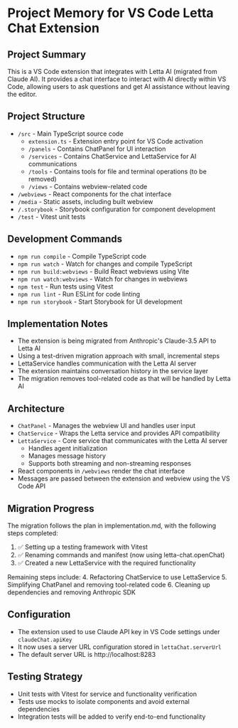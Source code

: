 # Project Memory for VS Code Letta Chat Extension

## Project Summary
This is a VS Code extension that integrates with Letta AI (migrated from Claude AI). It provides a chat interface to interact with AI directly within VS Code, allowing users to ask questions and get AI assistance without leaving the editor.

## Project Structure
- `/src` - Main TypeScript source code
  - `extension.ts` - Extension entry point for VS Code activation
  - `/panels` - Contains ChatPanel for UI interaction
  - `/services` - Contains ChatService and LettaService for AI communications
  - `/tools` - Contains tools for file and terminal operations (to be removed)
  - `/views` - Contains webview-related code
- `/webviews` - React components for the chat interface
- `/media` - Static assets, including built webview
- `/.storybook` - Storybook configuration for component development
- `/test` - Vitest unit tests

## Development Commands
- `npm run compile` - Compile TypeScript code
- `npm run watch` - Watch for changes and compile TypeScript
- `npm run build:webviews` - Build React webviews using Vite
- `npm run watch:webviews` - Watch for changes in webviews
- `npm test` - Run tests using Vitest
- `npm run lint` - Run ESLint for code linting
- `npm run storybook` - Start Storybook for UI development

## Implementation Notes
- The extension is being migrated from Anthropic's Claude-3.5 API to Letta AI
- Using a test-driven migration approach with small, incremental steps
- LettaService handles communication with the Letta AI server
- The extension maintains conversation history in the service layer
- The migration removes tool-related code as that will be handled by Letta AI

## Architecture
- `ChatPanel` - Manages the webview UI and handles user input
- `ChatService` - Wraps the Letta service and provides API compatibility
- `LettaService` - Core service that communicates with the Letta AI server
  - Handles agent initialization
  - Manages message history
  - Supports both streaming and non-streaming responses
- React components in `/webviews` render the chat interface
- Messages are passed between the extension and webview using the VS Code API

## Migration Progress
The migration follows the plan in implementation.md, with the following steps completed:
1. ✅ Setting up a testing framework with Vitest
2. ✅ Renaming commands and manifest (now using letta-chat.openChat)
3. ✅ Created a new LettaService with the required functionality

Remaining steps include:
4. Refactoring ChatService to use LettaService
5. Simplifying ChatPanel and removing tool-related code
6. Cleaning up dependencies and removing Anthropic SDK

## Configuration
- The extension used to use Claude API key in VS Code settings under `claudeChat.apiKey`
- It now uses a server URL configuration stored in `lettaChat.serverUrl`
- The default server URL is http://localhost:8283

## Testing Strategy
- Unit tests with Vitest for service and functionality verification
- Tests use mocks to isolate components and avoid external dependencies
- Integration tests will be added to verify end-to-end functionality